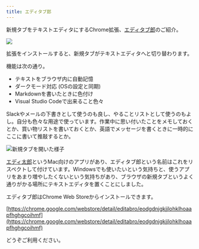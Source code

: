 ```yaml
---
title: エディタブ郎
---
```

新規タブをテキストエディタにするChrome拡張、[エディタブ郎](https://chrome.google.com/webstore/detail/editabro/eodgdnjgkjjlohklhoaapfhghgcoihmf)のご紹介。

![](https://lh3.googleusercontent.com/docs/ADP-6oFrDR1XAuFHRrrFzVYNCDRHPdp7rQ0Q-mKiUx9lyxrGGGoIRFx9mnczbq8BwK-_4m5cbrQHWbNRhPb8zPxbaZMpki2hITX6M4i7v42ZSY9kVlJaNXfkABcMFbPkinZi8a3poNEV5LNCgOiC22YRSxjOgMs9owZOYb7TxiI_deY6X3aWORbkQSRDISgrXmQpc-IrxvjB15PAVNZNGU2ZsQbNTslIUM4hnbriwkMjc4kPMa4Pa3E4l2Ccb8nRrjxuN2KuTlT7EzMCrseyOIJvZZrNP21MXU6Xb5ziaPOchYrx5TitedT2Me-KsVWSVSL9Ak9AI_HbrQRMwpsMCB_EEHxmb3CfPuGlyv06miF6nqeJoHCcE4dFZAx9CAwHUOwMOxenBx1r9HFxdv8ca2ztdizQI9sWjv_4fBWWiZwEDBcyyoNUE3-kbdj-OYb6LSm8zB2iYRzLPzp5uNXOevcO5tdATgbyDXAXYbfPgiTVAK0CP0Ha1qTEzjhOzyFj_RShvfxrfUnUGFnQ-TY_BGOFLr5MymSBnJI5AoeS1GiHfougnK3SHuv9KlRBbS1AoSXdi14wQ-JJEPu6mq7pQOFL76PazeEEvyNEwleN90CFZrK4xw3G3LaERqsFM5crNbsp3XLLiwWtR8gJnKuul_QJr5zMRDadOKibVExaG7v1YLQ3k1KekrgNcfrK2uMbpxFXd5lPAuzDRKzicHLXl-Sx7nRiT7zuge1lLn9ye3Pr4EUYWVK44IUiBtsOfjvF7fEobDf5XhK1tuCaZoIut5DEEu4hq-8WH_iFe0tFSo6mDMqRxwnp3mYHtyI5puWhOGKHnLWcK15vLtWFntn79hJBEzeYUoHxV7d7hLab7cCbRva44FJ5ea7vSzqtwu6oRD64Tvx4ygjoodvlyfIlLZwOZYR50wUIXAhgHvjuHG8MQs_Rv53GVDlkMvRRrHFcNatNh_XFBACJQfQ4GBWlO8IqAw8J_Ty9436VEFBomiCl-KpuoXRnTLj--wYqrBiDrLzbAaoeJi_JLDFTeCGhEiDAfdA5pOY3P65cAAUYBVRxpGilAua2DXVYQVrA4Upty_wc9U7MoB9qxdBFY2U8E2V1YkypyCChi4P4B23Xtom1JiL_HpRL0diGo9pL2XfunNE4leIH7TZs6HKSQIVZ5iB1aqQMSRqEVmkOibjnf4m2o2cKBOc_o5-7kaGsa9JLjXoxtyMHje18HjvU1jUn2vn6e6heDAERZ8mvWFaa8PuWMBW0q3pAaQ)

拡張をインストールすると、新規タブがテキストエディタへと切り替わります。

機能は次の通り。

*   テキストをブラウザ内に自動記憶
*   ダークモード対応 (OSの設定と同期)
*   Markdownを書いたときに色付け
*   Visual Studio Codeで出来ること色々

Slackやメールの下書きとして使うのも良し、やることリストとして使うのもよし。自分も色々な用途で使っています。作業中に思い付いたことをメモしておくとか、買い物リストを書いておくとか、英語でメッセージを書くときに一時的にここに書いて推敲するとか。

![](https://lh3.googleusercontent.com/docs/ADP-6oGr0BFxjqeD_Wbn_ZoRFsiOWLDr0OsRv8890kqi8uUGmXQv9ynDBdaf1B7NgxrHbaZiiJwL-S37PfI-vFr69ejANq7AxrFgRp82VBXxGKRLyp8oJJBlNXF0mz941pwms_PMffIRdlBYcZ4OU5JZs1X1odxRvJDd0ofcWg9i2N6WA14lJ6GYAQQjsvGmYJIGCDdM0jHEEhFYFsO0_WxUKPvHu0GduG2QaZenTzjhmN-4oQpKrmg87pcNWmcNhXr4l6aDBX0tnUO0DqsaRNqXAXNf6eq3tYsTN9NVd51zodNvyLzerlmY9HkUY6KyCTeUcIczesjqr-JTSzDOeQMnvYOSq63EBs2PjsMpl-CL8zw5GwPJ75n6AH_I9D9sPOdiZozgx32UPzAzaJ0c6TjIB5TDRuezoaOpglijdOnvhlGE53m5i2NpCbVBH4lTfaeQzijmBqJE766kLnCsdxANwKEr8suJDFrLOetMmvMFXoWkk9IXzBt7tRKpDYe4dHWBIRiALeynHnuR7IzVL20D6x0xuS4ur51HVQDcjQUe2Q6pTDUcWNstG1xbx-5MAyzXCdgH0nc2DQXR0XYeI7h6v0gkfjB3G6prqsZlQUSJVajuqU-2Xc7dS2kF2xPW-SuO0qfMvGzGPpQJJtk3QdappdUT2LZipoDlA7gCMjFmueN75U0prl9xaVn4doTSEr-XR8-Woto7FroOQ2jqP7-6u9YYgzmfjNLO2PgfWuBkNN40jMhWBkw78BcJbMrf_HHJGkkD2CkcJoqy8cda2-xM2c7ir72NnIkpjRaJkiMOP9geFlG3gVm2j0-WhPOZClfhMdvhm9u69yGCzh8t76geCr0Sgz13Xstce6-v2Wa-aOkqPZ7X_q0bBYCBSUankqsUxhlSd1c4aZNNICc0R7UZihfOKUPO8bJCyKVEFA3hqQ8nRMdX4Siac51JKIsQbi3fZpDQHhmgObU_2SDJPVyFihAKuz1kyAoPQFU176RqiTCv9mUHM83ZhDqrcmfD_fDfU6V8dZyu1WyJl1lf74dRRVhwgP1RHprrS5SRtELXCH4iMRFxZDxySnWbfDnWwjb2xJCxYSglF2ZB8m5hChwuOLcV1E3cv5dMMnPdwm4rozR5SCfp12nQMrpXoOxQnwNvrI28LSDbAps3LonWyKItwBb-zwYlX2nSOPpU3p7UFvXY18Ega2OiAJjvpRRiKJQJL-yog7mYS8xrNqU6z-9QtQyB0ok6yvZKABL6EyKHtjNl3OXNzg "新規タブを開いた様子")

[エディ太郎](https://editaro.com/)というMac向けのアプリがあり、エディタブ郎という名前はこれをリスペクトして付けています。Windowsでも使いたいという気持ちと、使うアプリをあまり増やしたくないという気持ちがあり、ブラウザの新規タブというよく通りがかる場所にテキストエディタを置くことにしました。

エディタブ郎はChrome Web Storeからインストールできます。

[https://chrome.google.com/webstore/detail/editabro/eodgdnjgkjjlohklhoaapfhghgcoihmf](https://chrome.google.com/webstore/detail/editabro/eodgdnjgkjjlohklhoaapfhghgcoihmf)

どうぞご利用ください。
